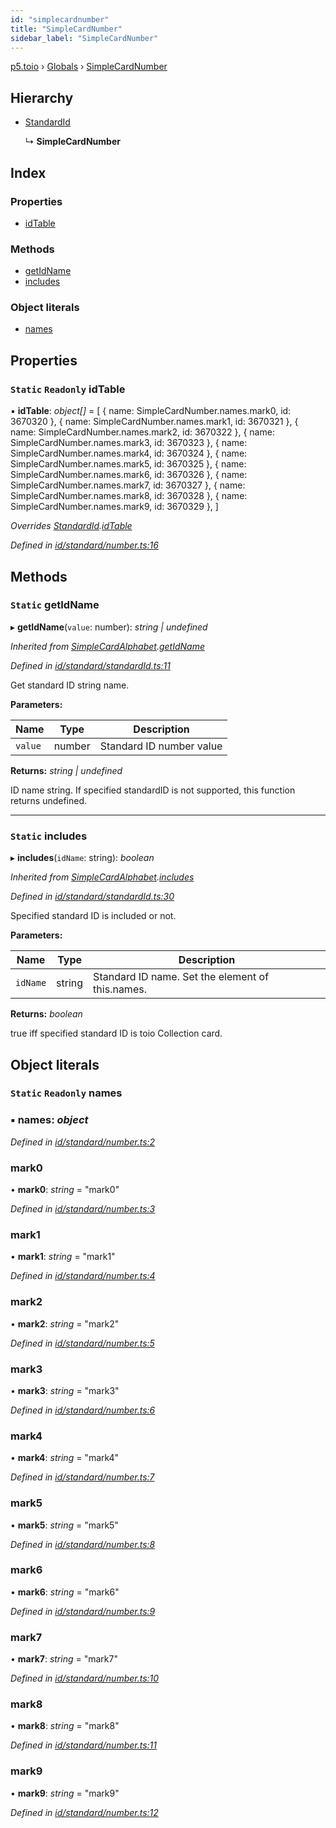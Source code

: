 ```yaml
---
id: "simplecardnumber"
title: "SimpleCardNumber"
sidebar_label: "SimpleCardNumber"
---
```


[p5.toio](../index.md) › [Globals](../globals.md) › [SimpleCardNumber](simplecardnumber.md)

## Hierarchy

* [StandardId](standardid.md)

  ↳ **SimpleCardNumber**

## Index

### Properties

* [idTable](simplecardnumber.md#static-readonly-idtable)

### Methods

* [getIdName](simplecardnumber.md#static-getidname)
* [includes](simplecardnumber.md#static-includes)

### Object literals

* [names](simplecardnumber.md#static-readonly-names)

## Properties

### `Static` `Readonly` idTable

▪ **idTable**: *object[]* = [
    { name: SimpleCardNumber.names.mark0, id: 3670320 },
    { name: SimpleCardNumber.names.mark1, id: 3670321 },
    { name: SimpleCardNumber.names.mark2, id: 3670322 },
    { name: SimpleCardNumber.names.mark3, id: 3670323 },
    { name: SimpleCardNumber.names.mark4, id: 3670324 },
    { name: SimpleCardNumber.names.mark5, id: 3670325 },
    { name: SimpleCardNumber.names.mark6, id: 3670326 },
    { name: SimpleCardNumber.names.mark7, id: 3670327 },
    { name: SimpleCardNumber.names.mark8, id: 3670328 },
    { name: SimpleCardNumber.names.mark9, id: 3670329 },
  ]

*Overrides [StandardId](standardid.md).[idTable](standardid.md#static-protected-readonly-idtable)*

*Defined in [id/standard/number.ts:16](https://github.com/tetunori/p5.toio/blob/1b39efe/src/id/standard/number.ts#L16)*

## Methods

### `Static` getIdName

▸ **getIdName**(`value`: number): *string | undefined*

*Inherited from [SimpleCardAlphabet](simplecardalphabet.md).[getIdName](simplecardalphabet.md#static-getidname)*

*Defined in [id/standard/standardId.ts:11](https://github.com/tetunori/p5.toio/blob/1b39efe/src/id/standard/standardId.ts#L11)*

Get standard ID string name.

**Parameters:**

Name | Type | Description |
------ | ------ | ------ |
`value` | number | Standard ID number value  |

**Returns:** *string | undefined*

ID name string. If specified standardID is not supported, this function returns undefined.

___

### `Static` includes

▸ **includes**(`idName`: string): *boolean*

*Inherited from [SimpleCardAlphabet](simplecardalphabet.md).[includes](simplecardalphabet.md#static-includes)*

*Defined in [id/standard/standardId.ts:30](https://github.com/tetunori/p5.toio/blob/1b39efe/src/id/standard/standardId.ts#L30)*

Specified standard ID is included or not.

**Parameters:**

Name | Type | Description |
------ | ------ | ------ |
`idName` | string | Standard ID name. Set the element of this.names.  |

**Returns:** *boolean*

true iff specified standard ID is toio Collection card.

## Object literals

### `Static` `Readonly` names

### ▪ **names**: *object*

*Defined in [id/standard/number.ts:2](https://github.com/tetunori/p5.toio/blob/1b39efe/src/id/standard/number.ts#L2)*

###  mark0

• **mark0**: *string* = "mark0"

*Defined in [id/standard/number.ts:3](https://github.com/tetunori/p5.toio/blob/1b39efe/src/id/standard/number.ts#L3)*

###  mark1

• **mark1**: *string* = "mark1"

*Defined in [id/standard/number.ts:4](https://github.com/tetunori/p5.toio/blob/1b39efe/src/id/standard/number.ts#L4)*

###  mark2

• **mark2**: *string* = "mark2"

*Defined in [id/standard/number.ts:5](https://github.com/tetunori/p5.toio/blob/1b39efe/src/id/standard/number.ts#L5)*

###  mark3

• **mark3**: *string* = "mark3"

*Defined in [id/standard/number.ts:6](https://github.com/tetunori/p5.toio/blob/1b39efe/src/id/standard/number.ts#L6)*

###  mark4

• **mark4**: *string* = "mark4"

*Defined in [id/standard/number.ts:7](https://github.com/tetunori/p5.toio/blob/1b39efe/src/id/standard/number.ts#L7)*

###  mark5

• **mark5**: *string* = "mark5"

*Defined in [id/standard/number.ts:8](https://github.com/tetunori/p5.toio/blob/1b39efe/src/id/standard/number.ts#L8)*

###  mark6

• **mark6**: *string* = "mark6"

*Defined in [id/standard/number.ts:9](https://github.com/tetunori/p5.toio/blob/1b39efe/src/id/standard/number.ts#L9)*

###  mark7

• **mark7**: *string* = "mark7"

*Defined in [id/standard/number.ts:10](https://github.com/tetunori/p5.toio/blob/1b39efe/src/id/standard/number.ts#L10)*

###  mark8

• **mark8**: *string* = "mark8"

*Defined in [id/standard/number.ts:11](https://github.com/tetunori/p5.toio/blob/1b39efe/src/id/standard/number.ts#L11)*

###  mark9

• **mark9**: *string* = "mark9"

*Defined in [id/standard/number.ts:12](https://github.com/tetunori/p5.toio/blob/1b39efe/src/id/standard/number.ts#L12)*
